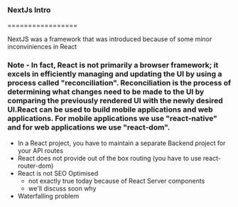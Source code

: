 ### NextJs Intro
=================

NextJS was a framework that was introduced because of some minor inconviniences in React

### Note - In fact, React is not primarily a browser framework; it excels in efficiently managing and updating the UI by using a process called "reconciliation". Reconciliation is the process of determining what changes need to be made to the UI by comparing the previously rendered UI with the newly desired UI.React can be used to build mobile applications and web applications. For mobile applications we use "react-native" and for web applications we use "react-dom".

* In a React project, you have to maintain a separate Backend project for your API routes
* React does not provide out of the box routing (you have to use react-router-dom)
* React is not SEO Optimised 
	+ not exactly true today because of React Server components
	+ we'll discuss soon why
* Waterfalling problem
